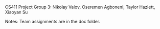 CS411 Project
Group 3: Nikolay Valov, Oseremen Agboneni, Taylor Hazlett, Xiaoyan Su

Notes: Team assignments are in the doc folder.
